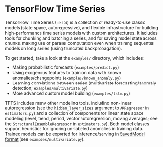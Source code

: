 # TensorFlow Time Series

TensorFlow Time Series (TFTS) is a collection of ready-to-use classic models
(state space, autoregressive), and flexible infrastructure for building
high-performance time series models with custom architectures. It includes tools
for chunking and batching a series, and for saving model state across chunks,
making use of parallel computation even when training sequential models on long
series (using truncated backpropagation).

To get started, take a look at the `examples/` directory, which includes:

 - Making probabilistic forecasts (`examples/predict.py`)
 - Using exogenous features to train on data with known anomalies/changepoints (`examples/known_anomaly.py`)
 - Learning correlations between series (multivariate forecasting/anomaly
   detection; `examples/multivariate.py`)
 - More advanced custom model building (`examples/lstm.py`)

TFTS includes many other modeling tools, including non-linear autoregression
(see the `hidden_layer_sizes` argument to `ARRegressor` in `estimators.py`) and
a collection of components for linear state space modeling (level, trend,
period, vector autoregression, moving averages; see the
`StructuralEnsembleRegressor` in `estimators.py`). Both model classes support
heuristics for ignoring un-labeled anomalies in training data. Trained models
can be exported for inference/serving in
[SavedModel format](https://github.com/uve/tensorflow/blob/master/tensorflow/python/saved_model/README.md)
(see `examples/multivariate.py`).
